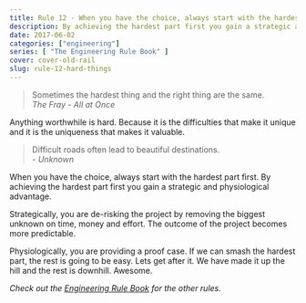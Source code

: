 ```yaml
---
title: Rule 12 - When you have the choice, always start with the hardest part.
description: By achieving the hardest part first you gain a strategic and phycological advantage.
date: 2017-06-02
categories: ["engineering"]
series: [ "The Engineering Rule Book" ]
cover: cover-old-rail
slug: rule-12-hard-things
---
```


> Sometimes the hardest thing and the right thing are the same.<br/><cite>The Fray - All at Once</cite>

Anything worthwhile is hard. Because it is the difficulties that make it unique and it is the uniqueness that makes it valuable.

> Difficult roads often lead to beautiful destinations. <br/><cite>- Unknown</cite>

When you have the choice, always start with the hardest part first. By achieving the hardest part first you gain a strategic and physiological advantage.

Strategically, you are de-risking the project by removing the biggest unknown on time, money and effort. The outcome of the project becomes more predictable.

Physiologically, you are providing a proof case. If we can smash the hardest part, the rest is going to be easy. Lets get after it. We have made it up the hill and the rest is downhill. Awesome.

_Check out the [Engineering Rule Book](/series/the-engineering-rule-book) for the other rules._
